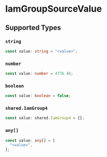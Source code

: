 # IamGroupSourceValue


## Supported Types

### `string`

```typescript
const value: string = "<value>";
```

### `number`

```typescript
const value: number = 4776.46;
```

### `boolean`

```typescript
const value: boolean = false;
```

### `shared.IamGroup4`

```typescript
const value: shared.IamGroup4 = {};
```

### `any[]`

```typescript
const value: any[] = [
  "<value>",
];
```

